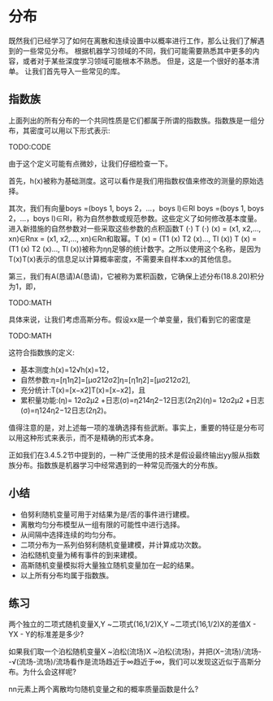 

<!--
 * @version:
 * @Author:  StevenJokes https://github.com/StevenJokes
 * @Date: 2020-07-25 14:04:21
 * @LastEditors:  StevenJokes https://github.com/StevenJokes
 * @LastEditTime: 2020-07-25 14:10:30
 * @Description:translate by machine half
 * @TODO::
 * @Reference:http://preview.d2l.ai/d2l-en/master/chapter_appendix-mathematics-for-deep-learning/distributions.html
-->

# 分布

既然我们已经学习了如何在离散和连续设置中以概率进行工作，那么让我们了解遇到的一些常见分布。 根据机器学习领域的不同，我们可能需要熟悉其中更多的内容，或者对于某些深度学习领域可能根本不熟悉。 但是，这是一个很好的基本清单。 让我们首先导入一些常见的库。





## 指数族

上面列出的所有分布的一个共同性质是它们都属于所谓的指数族。指数族是一组分布，其密度可以用以下形式表示:

TODO:CODE

由于这个定义可能有点微妙，让我们仔细检查一下。

首先，h(x)被称为基础测度。这可以看作是我们用指数权值来修改的测量的原始选择。

其次，我们有向量boys =(boys 1, boys 2，…，boys l)∈Rl boys =(boys 1, boys 2，…，boys l)∈Rl，称为自然参数或规范参数。这些定义了如何修改基本度量。进入新措施的自然参数对一些采取这些参数的点积函数T (⋅) T (⋅) (x) = (x1, x2,…, xn)∈Rnx = (x1, x2,…, xn)∈Rn和取幂。T (x) = (T1 (x) T2 (x)…, Tl (x)) T (x) = (T1 (x) T2 (x)…, Tl (x))被称为ηη足够的统计数字。之所以使用这个名称，是因为T(x)T(x)表示的信息足以计算概率密度，不需要来自样本xx的其他信息。

第三，我们有A(恳请)A(恳请)，它被称为累积函数，它确保上述分布(18.8.20)积分为1，即，

TODO:MATH

具体来说，让我们考虑高斯分布。假设xx是一个单变量，我们看到它的密度是

TODO:MATH

这符合指数族的定义:

* 基本测度:h(x)=12√h(x)=12，
* 自然参数:η=[η1η2]=[μσ212σ2]η=[η1η2]=[μσ212σ2],
* 充分统计:T(x)=[x−x2]T(x)=[x−x2]，且
* 累积量功能:(η)= 12σ2μ2 +日志(σ)=η214η2−12日志(2η2)(η)= 12σ2μ2 +日志⁡(σ)=η124η2−12日志⁡(2η2)。

值得注意的是，对上述每一项的准确选择有些武断。事实上，重要的特征是分布可以用这种形式来表示，而不是精确的形式本身。

正如我们在3.4.5.2节中提到的，一种广泛使用的技术是假设最终输出yy服从指数族分布。指数族是机器学习中经常遇到的一种常见而强大的分布族。

## 小结

* 伯努利随机变量可用于对结果为是/否的事件进行建模。
* 离散均匀分布模型从一组有限的可能性中进行选择。
* 从间隔中选择连续的均匀分布。
* 二项分布为一系列伯努利随机变量建模，并计算成功次数。
* 泊松随机变量为稀有事件的到来建模。
* 高斯随机变量模拟将大量独立随机变量加在一起的结果。
* 以上所有分布均属于指数族。


## 练习

两个独立的二项式随机变量X,Y ~二项式(16,1/2)X,Y ~二项式(16,1/2)X的差值X - YX - Y的标准差是多少?

如果我们取一个泊松随机变量X ~泊松(流场)X ~泊松(流场)，并把(X−流场)/流场- -√(流场-流场)/流场看作是流场趋近于∞趋近于∞，我们可以发现这近似于高斯分布。为什么会这样呢?

nn元素上两个离散均匀随机变量之和的概率质量函数是什么?
